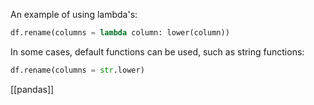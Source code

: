 An example of using lambda's:
```python
df.rename(columns = lambda column: lower(column))
```

In some cases, default functions can be used, such as string functions:
```python
df.rename(columns = str.lower)
```

[[pandas]]